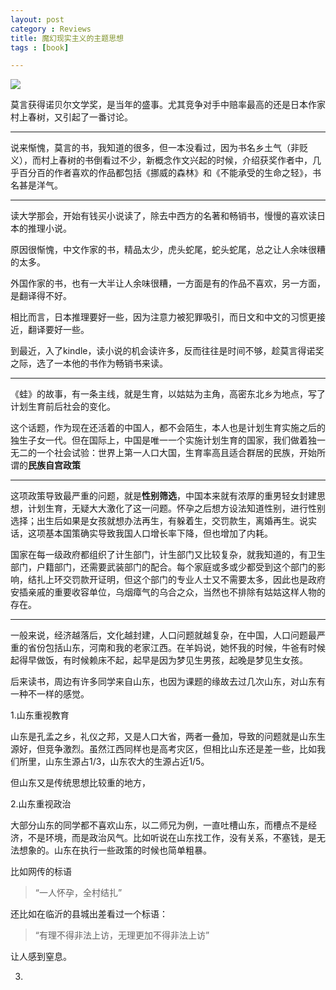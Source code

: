 ```yaml
---
layout: post
category : Reviews
title: 魔幻现实主义的主题思想
tags : [book]

---
```


![](http://img3.douban.com/lpic/s4104535.jpg)

莫言获得诺贝尔文学奖，是当年的盛事。尤其竞争对手中赔率最高的还是日本作家村上春树，又引起了一番讨论。

---

说来惭愧，莫言的书，我知道的很多，但一本没看过，因为书名乡土气（非贬义），而村上春树的书倒看过不少，新概念作文兴起的时候，介绍获奖作者中，几乎百分百的作者喜欢的作品都包括《挪威的森林》和《不能承受的生命之轻》，书名甚是洋气。

---

读大学那会，开始有钱买小说读了，除去中西方的名著和畅销书，慢慢的喜欢读日本的推理小说。

原因很惭愧，中文作家的书，精品太少，虎头蛇尾，蛇头蛇尾，总之让人余味很糟的太多。

外国作家的书，也有一大半让人余味很糟，一方面是有的作品不喜欢，另一方面，是翻译得不好。

相比而言，日本推理要好一些，因为注意力被犯罪吸引，而日文和中文的习惯更接近，翻译要好一些。

到最近，入了kindle，读小说的机会读许多，反而往往是时间不够，趁莫言得诺奖之际，选了一本他的书作为畅销书来读。

---

《蛙》的故事，有一条主线，就是生育，以姑姑为主角，高密东北乡为地点，写了计划生育前后社会的变化。

这个话题，作为现在还活着的中国人，都不会陌生，本人也是计划生育实施之后的独生子女一代。但在国际上，中国是唯一一个实施计划生育的国家，我们做着独一无二的一个社会试验：世界上第一人口大国，生育率高且适合群居的民族，开始所谓的**民族自宫政策**


---

这项政策导致最严重的问题，就是**性别筛选**，中国本来就有浓厚的重男轻女封建思想，计划生育，无疑大大激化了这一问题。怀孕之后想方设法知道性别，进行性别选择；出生后如果是女孩就想办法再生，有躲着生，交罚款生，离婚再生。说实话，这项基本国策确实导致我国人口增长率下降，但也增加了内耗。

国家在每一级政府都组织了计生部门，计生部门又比较复杂，就我知道的，有卫生部门，户籍部门，还需要武装部门的配合。每个家庭或多或少都受到这个部门的影响，结扎上环交罚款开证明，但这个部门的专业人士又不需要太多，因此也是政府安插亲戚的重要收容单位，乌烟瘴气的乌合之众，当然也不排除有姑姑这样人物的存在。

---

一般来说，经济越落后，文化越封建，人口问题就越复杂，在中国，人口问题最严重的省份包括山东，河南和我的老家江西。在羊妈说，她怀我的时候，牛爸有时候起得早做饭，有时候赖床不起，起早是因为梦见生男孩，起晚是梦见生女孩。

后来读书，周边有许多同学来自山东，也因为课题的缘故去过几次山东，对山东有一种不一样的感觉。

1.山东重视教育

山东是孔孟之乡，礼仪之邦，又是人口大省，两者一叠加，导致的问题就是山东生源好，但竞争激烈。虽然江西同样也是高考灾区，但相比山东还是差一些，比如我们所里，山东生源占1/3，山东农大的生源占近1/5。

但山东又是传统思想比较重的地方，

2.山东重视政治

大部分山东的同学都不喜欢山东，以二师兄为例，一直吐槽山东，而槽点不是经济，不是环境，而是政治风气。比如听说在山东找工作，没有关系，不塞钱，是无法想象的。山东在执行一些政策的时候也简单粗暴。

比如网传的标语

> “一人怀孕，全村结扎”



还比如在临沂的县城出差看过一个标语：

> “有理不得非法上访，无理更加不得非法上访”


让人感到窒息。

3.


